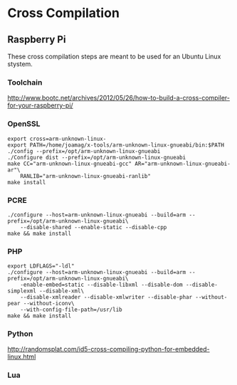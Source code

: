 # Cross Compilation

## Raspberry Pi

These cross compilation steps are meant to be used for an Ubuntu Linux stystem.

### Toolchain

http://www.bootc.net/archives/2012/05/26/how-to-build-a-cross-compiler-for-your-raspberry-pi/

### OpenSSL

    export cross=arm-unknown-linux-
    export PATH=/home/joamag/x-tools/arm-unknown-linux-gnueabi/bin:$PATH
    ./config --prefix=/opt/arm-unknown-linux-gnueabi
    ./Configure dist --prefix=/opt/arm-unknown-linux-gnueabi
    make CC="arm-unknown-linux-gnueabi-gcc" AR="arm-unknown-linux-gnueabi-ar"\
        RANLIB="arm-unknown-linux-gnueabi-ranlib"
    make install

### PCRE

    ./configure --host=arm-unknown-linux-gnueabi --build=arm --prefix=/opt/arm-unknown-linux-gnueabi\
        --disable-shared --enable-static --disable-cpp
    make && make install

### PHP

    export LDFLAGS="-ldl"
    ./configure --host=arm-unknown-linux-gnueabi --build=arm --prefix=/opt/arm-unknown-linux-gnueabi\
        -enable-embed=static --disable-libxml --disable-dom --disable-simplexml --disable-xml\
        --disable-xmlreader --disable-xmlwriter --disable-phar --without-pear --without-iconv\
        --with-config-file-path=/usr/lib
    make && make install
 
### Python

http://randomsplat.com/id5-cross-compiling-python-for-embedded-linux.html

### Lua
